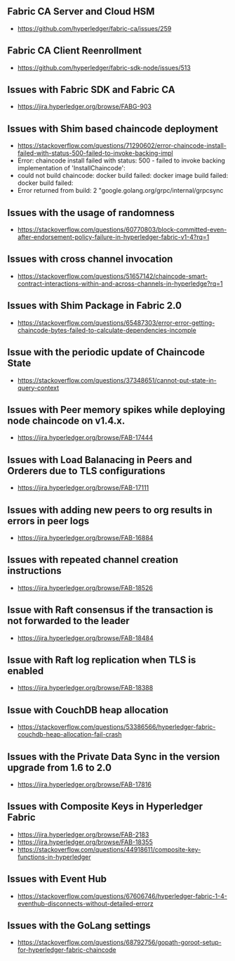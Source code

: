 ## Fabric CA Server and Cloud HSM
- https://github.com/hyperledger/fabric-ca/issues/259

## Fabric CA Client Reenrollment
- https://github.com/hyperledger/fabric-sdk-node/issues/513

## Issues with Fabric SDK and Fabric CA
- https://jira.hyperledger.org/browse/FABG-903

## Issues with Shim based chaincode deployment
- https://stackoverflow.com/questions/71290602/error-chaincode-install-failed-with-status-500-failed-to-invoke-backing-impl
- Error: chaincode install failed with status: 500 - failed to invoke backing implementation of 'InstallChaincode': 
- could not build chaincode: docker build failed: docker image build failed: docker build failed: 
- Error returned from build: 2 "google.golang.org/grpc/internal/grpcsync 

## Issues with the usage of randomness
- https://stackoverflow.com/questions/60770803/block-committed-even-after-endorsement-policy-failure-in-hyperledger-fabric-v1-4?rq=1

## Issues with cross channel invocation
- https://stackoverflow.com/questions/51657142/chaincode-smart-contract-interactions-within-and-across-channels-in-hyperledge?rq=1

## Issues with Shim Package in Fabric 2.0
- https://stackoverflow.com/questions/65487303/error-error-getting-chaincode-bytes-failed-to-calculate-dependencies-incomple

## Issue with the periodic update of Chaincode State
- https://stackoverflow.com/questions/37348651/cannot-put-state-in-query-context

## Issues with Peer memory spikes while deploying node chaincode on v1.4.x. 
- https://jira.hyperledger.org/browse/FAB-17444

## Issues with Load Balanacing in Peers and Orderers due to TLS configurations
- https://jira.hyperledger.org/browse/FAB-17111

## Issues with adding new peers to org results in errors in peer logs
- https://jira.hyperledger.org/browse/FAB-16884

## Issues with repeated channel creation instructions
- https://jira.hyperledger.org/browse/FAB-18526

## Issue with Raft consensus if the transaction is not forwarded to the leader
- https://jira.hyperledger.org/browse/FAB-18484

## Issue with Raft log replication when TLS is enabled
- https://jira.hyperledger.org/browse/FAB-18388

## Issue with CouchDB heap allocation
- https://stackoverflow.com/questions/53386566/hyperledger-fabric-couchdb-heap-allocation-fail-crash

## Issues with the Private Data Sync in the version upgrade from 1.6 to 2.0
- https://jira.hyperledger.org/browse/FAB-17816

## Issues with Composite Keys in Hyperledger Fabric
- https://jira.hyperledger.org/browse/FAB-2183
- https://jira.hyperledger.org/browse/FAB-18355
- https://stackoverflow.com/questions/44918611/composite-key-functions-in-hyperledger

## Issues with Event Hub
- https://stackoverflow.com/questions/67606746/hyperledger-fabric-1-4-eventhub-disconnects-without-detailed-errorz

## Issues with the GoLang settings
- https://stackoverflow.com/questions/68792756/gopath-goroot-setup-for-hyperledger-fabric-chaincode

